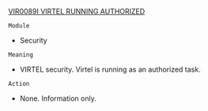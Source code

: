 [VIR0089I VIRTEL RUNNING AUTHORIZED](https://virtel.readthedocs.io/en/latest/manuals/virtel/Virtel459MG/messages.html?highlight=VIR0089I#VIR0089I)

`Module`
- Security

`Meaning`
- VIRTEL security. Virtel is running as an authorized task.

`Action`
- None. Information only.
